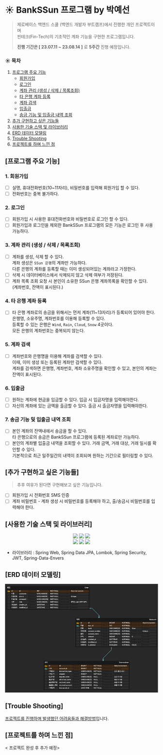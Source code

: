 # ☀️ BankSSun 프로그램 by 박예선

> 제로베이스 백엔드 스쿨 (백엔드 개발자 부트캠프)에서 진행한 개인 프로젝트이며\
> 핀테크(Fin-Tech)의 기초적인 계좌 기능을 구현한 프로그램입니다.
>
> **진행 기간은 [ 23.07.11 ~ 23.08.14 ]** 로 **5주간** 진행 예정입니다.
>
>

### ☀️ 목차

1. [프로그램 주요 기능](#프로그램-주요-기능)
    + [회원가입](#1-회원가입)
    + [로그인](#2-로그인)
    + [계좌 관리 (생성 / 삭제 / 목록조회)](#3-계좌-관리--생성--삭제--목록조회-)
    + [타 은행 계좌 등록](#4-타-은행-계좌-등록)
    + [계좌 검색](#5-계좌-검색)
    + [입출금](#6-입출금)
    + [송금 기능 및 입출금 내역 조회](#7-송금-기능-및-입출금-내역-조회)
2. [추가 구현하고 싶은 기능들](#추가-구현하고-싶은-기능들)
3. [사용한 기술 스택 및 라이브러리](#사용한-기술-스택-및-라이브러리)
4. [ERD 데이터 모델링](#erd-데이터-모델링)
5. [Trouble Shooting](#trouble-shooting)
6. [프로젝트를 하며 느낀 점](#프로젝트를-하며-느낀-점)

## [프로그램 주요 기능]

### 1. 회원가입

- [ ] 실명, 휴대전화번호(10~11자리), 비밀번호를 입력해 회원가입 할 수 있다.
- [ ] 전화번호는 중복 불가하다.

### 2. 로그인

- [ ] 회원가입 시 사용한 휴대전화번호와 비밀번호로 로그인 할 수 있다.
- [ ] 회원가입과 로그인을 제외한 BankSSun 프로그램의 모든 기능은 로그인 후 사용 가능하다.

### 3. 계좌 관리 (생성 / 삭제 / 목록조회)

- [ ] 계좌를 생성, 삭제 할 수 있다.\
  계좌 생성은 `SSun 은행`의 계좌만 가능하다.\
  다른 은행의 계좌를 등록할 때는 이미 생성되어있는 계좌라고 가정한다.
- [ ] 삭제 시 데이터베이스에서 삭제되지 않고 삭제 여부가 저장된다.
- [ ] 계좌 목록 조회 요청 시 본인이 소유한 SSun 은행 계좌목록을 확인할 수 있다.\
  (계좌번호, 잔액이 표시된다.)

### 4. 타 은행 계좌 등록

- [ ] 타 은행 계좌로의 송금을 위해서는 먼저 계좌(11~13자리)가 등록되어 있어야 한다.\
  은행명, 소유주명, 계좌번호를 이용해 등록할 수 있다.\
  등록할 수 있는 은행은 `Wind`, `Rain`, `Cloud`, `Snow` 4곳이다.\
  모든 은행의 계좌번호는 중복되지 않는다.

### 5. 계좌 검색

- [ ] 계좌번호와 은행명을 이용해 계좌를 검색할 수 있다.\
  이때, 이미 생성 또는 등록된 계좌만 검색할 수 있다.\
  계좌를 검색하면 은행명, 계좌번호, 계좌 소유주명을 확인할 수 있고, 본인의 계좌는 잔액이 표시된다.

### 6. 입출금

- [ ] 원하는 계좌에 현금을 입금할 수 있다. 입금 시 입금자명을 입력해야한다.
- [ ] 자신의 계좌에 있는 금액을 출금할 수 있다. 출금 시 출금자명을 입력해야한다.

### 7. 송금 기능 및 입출금 내역 조회

- [ ] 본인 계좌의 잔액내에서 송금을 할 수 있다.\
  타 은행으로의 송금은 BankSSun 프로그램에 등록된 계좌로만 가능하다.
- [ ] 본인의 계좌별 입출금 내역을 조회할 수 있다. 거래 금액, 거래 대상, 거래 일시를 확인할 수 있다.\
  기본적으로 최근 일주일간의 내역이 조회되며 원하는 기간으로 필터링할 수 있다.

## [추가 구현하고 싶은 기능들]

> 추후 여유가 된다면 구현해보고 싶은 기능입니다.

- [ ] 회원가입 시 전화번호 SMS 인증
- [ ] 계좌 비밀번호 - 계좌 생성 시 비밀번호를 등록해야 하고, 출/송금시 비밀번호를 입력해야 한다.

## [사용한 기술 스택 및 라이브러리]

<div align=center> 

<img height="30" src="https://img.shields.io/badge/Spring-6DB33F?style=flat-square&logo=Spring&logoColor=white"/>
<img height="30" src="https://img.shields.io/badge/Java-007396?style=flat-square&logo=java&logoColor=white"/>
<img height="30" src="https://img.shields.io/badge/MySql-4479A1?style=flat-square&logo=mysql&logoColor=white"/>
<br/>
<img height="30" src="https://img.shields.io/badge/Git-F05032?style=flat-square&logo=git&logoColor=white"/>
<img height="30" src="https://img.shields.io/badge/Postman-FF6C37?style=flat-square&logo=Postman&logoColor=white"/>
<img height="30" src="https://img.shields.io/badge/GitHub-black?style=flat-square&logo=GitHub&logoColor=white"/>

</div>

- 라이브러리 : Spring Web, Spring Data JPA, Lombok, Spring Security, JWT, Spring-Data-Envers

## [ERD 데이터 모델링]

![img](./docs/ERD%200730.png)

## [Trouble Shooting]

[프로젝트를 진행하며 발생했던 어려움들과 해결방법](./docs/Trouble_Shooting.md)입니다.

## [프로젝트를 하며 느낀 점]

< 프로젝트 완성 후 추가 예정>

